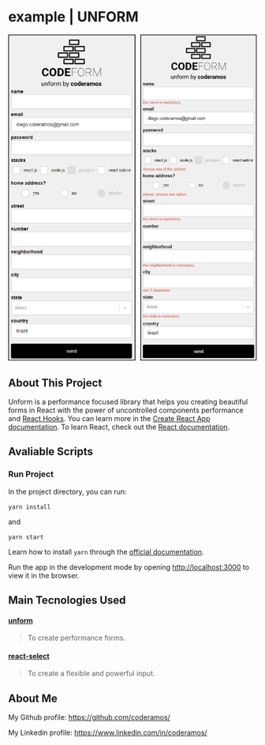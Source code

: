 # example | UNFORM

![codeform](./public/codeform.png)

## About This Project

Unform is a performance focused library that helps you creating beautiful forms in React with the power of uncontrolled components performance and [React Hooks](https://pt-br.reactjs.org/docs/hooks-overview.html).
You can learn more in the [Create React App documentation](https://facebook.github.io/create-react-app/docs/getting-started). To learn React, check out the [React documentation](https://reactjs.org/).

## Avaliable Scripts

### Run Project

In the project directory, you can run:

```
yarn install
```

and

```
yarn start
```

Learn how to install `yarn` through the [official documentation](https://yarnpkg.com/pt-BR/docs/install).

Run the app in the development mode by opening [http://localhost:3000](http://localhost:3000) to view it in the browser.

## Main Tecnologies Used

#### [unform](https://unform.dev/)

> To create performance forms.

#### [react-select](https://react-select.com/home)

> To create a flexible and powerful input.

## About Me

My Github profile: https://github.com/coderamos/

My Linkedin profile: https://www.linkedin.com/in/coderamos/
